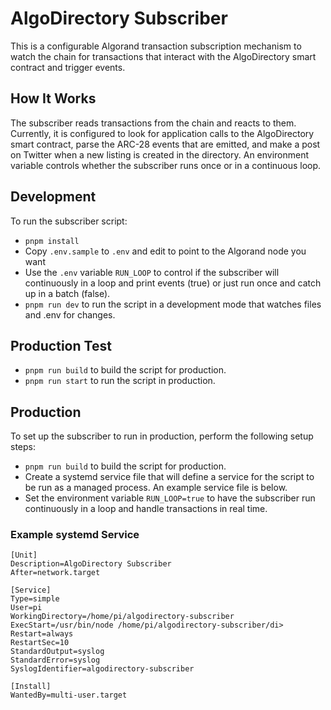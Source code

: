 # AlgoDirectory Subscriber

This is a configurable Algorand transaction subscription mechanism to watch the chain for transactions that interact with the AlgoDirectory smart contract and trigger events.

## How It Works

The subscriber reads transactions from the chain and reacts to them. Currently, it is configured to look for application calls to the AlgoDirectory smart contract, parse the ARC-28 events that are emitted, and make a post on Twitter when a new listing is created in the directory. An environment variable controls whether the subscriber runs once or in a continuous loop.

## Development

To run the subscriber script:

- `pnpm install`
- Copy `.env.sample` to `.env` and edit to point to the Algorand node you want
- Use the `.env` variable `RUN_LOOP` to control if the subscriber will continuously in a loop and print events (true) or just run once and catch up in a batch (false).
- `pnpm run dev` to run the script in a development mode that watches files and .env for changes.

## Production Test

- `pnpm run build` to build the script for production.
- `pnpm run start` to run the script in production.

## Production

To set up the subscriber to run in production, perform the following setup steps:

- `pnpm run build` to build the script for production.
- Create a systemd service file that will define a service for the script to be run as a managed process. An example service file is below.
- Set the environment variable `RUN_LOOP=true` to have the subscriber run continuously in a loop and handle transactions in real time.

### Example systemd Service

```service
[Unit]
Description=AlgoDirectory Subscriber
After=network.target

[Service]
Type=simple
User=pi
WorkingDirectory=/home/pi/algodirectory-subscriber
ExecStart=/usr/bin/node /home/pi/algodirectory-subscriber/di>
Restart=always
RestartSec=10
StandardOutput=syslog
StandardError=syslog
SyslogIdentifier=algodirectory-subscriber

[Install]
WantedBy=multi-user.target
```
